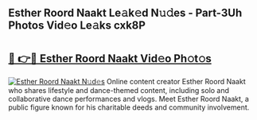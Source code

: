 ## Esther Roord Naakt Le𝚊k𝚎d N𝚞𝚍es - Part-3Uh Photos Vid𝚎o Le𝚊ks cxk8P

# <h2><a href="http://fbasy9z.evod.top/?m=Esther+Roord+Naakt">🔗 👉🔴 Esther Roord Naakt Vid𝚎o Ph𝚘t𝚘s</a></h2>

[![Esther Roord Naakt N𝚞d𝚎s](https://i.imgur.com/8V9OHl7.gif)](http://fbasy9z.evod.top/?m=Esther+Roord+Naakt)
Online content creator Esther Roord Naakt who shares lifestyle and dance-themed content, including solo and collaborative dance performances and vlogs. Meet Esther Roord Naakt, a public figure known for his charitable deeds and community involvement. 
